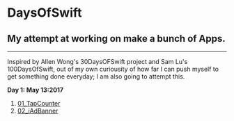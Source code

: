 # DaysOfSwift
## My attempt at working on make a bunch of Apps.
------
Inspired by Allen Wong's 30DaysOFSwift project and Sam Lu's 100DaysOfSwift, out of my own curiousity of how far I can push myself to get something done everyday; I am also going to attempt this.

**Day 1: May 13:2017**

1. [01_TapCounter](https://github.com/wongandydev/DaysOfSwift/tree/master/TapCounter)
2. [02_iAdBanner](https://github.com/wongandydev/DaysOfSwift/tree/master/iAdBanner)
